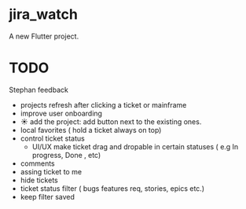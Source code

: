# jira_watch

A new Flutter project.


# TODO 

Stephan feedback 
 - projects refresh after clicking a ticket or mainframe
 - improve user onboarding
- ☀️ add the project: add button next to the existing ones.
 - local favorites ( hold a ticket always on top)
 - control ticket status
   - UI/UX make ticket drag and dropable in certain statuses ( e.g In progress, Done , etc)
 - comments
 - assing ticket to me
 - hide tickets
 - ticket status filter ( bugs features req, stories, epics etc.)
 - keep filter saved